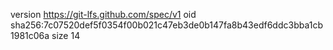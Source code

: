 version https://git-lfs.github.com/spec/v1
oid sha256:7c07520def5f0354f00b021c47eb3de0b147fa8b43edf6ddc3bba1cb1981c06a
size 14
